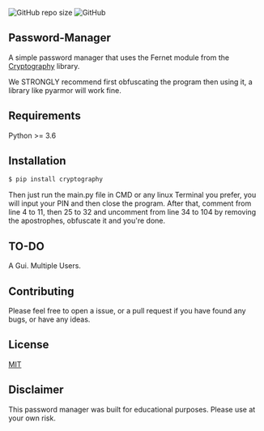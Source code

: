 ![GitHub repo size](https://img.shields.io/github/repo-size/MundaneHassan/Password-Manager) ![GitHub](https://img.shields.io/github/license/MundaneHassan/Password-Manager)
## Password-Manager
A simple password manager that uses the Fernet module from the [Cryptography](https://pypi.org/project/cryptography/) library.

We STRONGLY recommend first obfuscating the program then using it, a library like pyarmor will work fine.

## Requirements 
Python >= 3.6

## Installation

```bash
$ pip install cryptography
```
Then just run the main.py file in CMD or any linux Terminal you prefer, you will input your PIN and then close the program.
After that, comment from line 4 to 11, then 25 to 32 and uncomment from line 34 to 104 by removing the apostrophes, obfuscate it and you're done.

## TO-DO
A Gui.
Multiple Users.

## Contributing
Please feel free to open a issue, or a pull request if you have found any bugs, or have any ideas.

## License
[MIT](https://github.com/MundaneHassan/Password-Manager/blob/main/LICENSE)

## Disclaimer
This password manager was built for educational purposes. Please use at your own risk.




